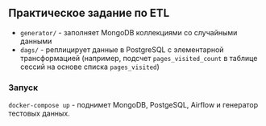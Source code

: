 ## Практическое задание по ETL

* `generator/` - заполняет MongoDB коллекциями со случайными данными
* `dags/` - реплицирует данные в PostgreSQL с элементарной трансформацией (например, подсчет `pages_visited_count` в таблице сессий на основе списка `pages_visited`)


### Запуск

`docker-compose up` - поднимет MongoDB, PostgeSQL, Airflow и генератор тестовых данных.